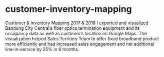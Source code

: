 # customer-inventory-mapping
Customer & Inventory Mapping 
2017 & 2018 
I exported and visualized Bandung City Central’s fiber optics termination equipment and its occupancy data as well as customer’s location on Google Maps. The visualization helped Sales Territory Team to offer fixed broadband product more efficiently and had increased sales engagement and net additional line-in-service by 25% in 6 months.
